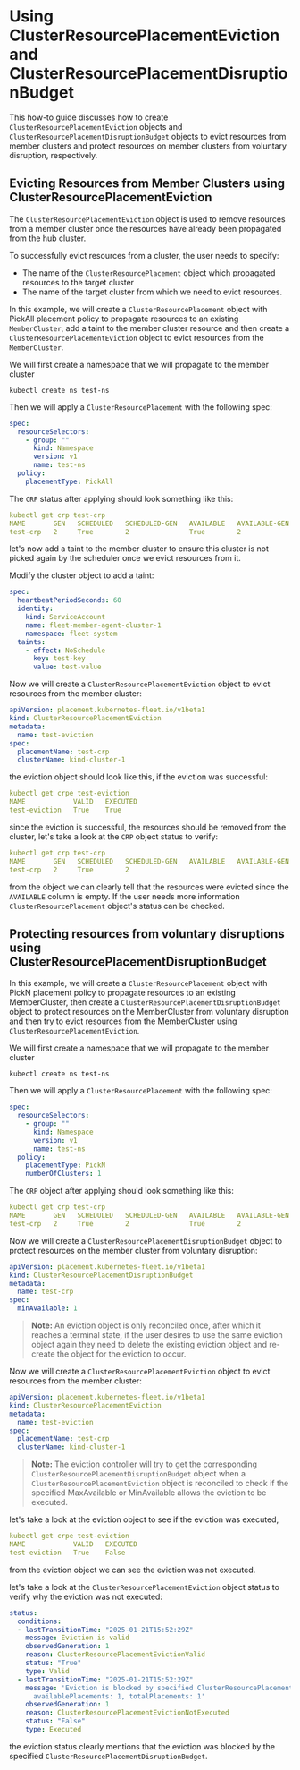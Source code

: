 # Using ClusterResourcePlacementEviction and ClusterResourcePlacementDisruptionBudget

This how-to guide discusses how to create `ClusterResourcePlacementEviction` objects and `ClusterResourcePlacementDisruptionBudget` objects to evict resources from member clusters and protect resources on member clusters from voluntary disruption, respectively.

## Evicting Resources from Member Clusters using ClusterResourcePlacementEviction

The `ClusterResourcePlacementEviction` object is used to remove resources from a member cluster once the resources have already been propagated from the hub cluster.

To successfully evict resources from a cluster, the user needs to specify:
- The name of the `ClusterResourcePlacement` object which propagated resources to the target cluster
- The name of the target cluster from which we need to evict resources.

In this example, we will create a `ClusterResourcePlacement` object with PickAll placement policy to propagate resources to an existing `MemberCluster`, add a taint to the member cluster 
resource and then create a `ClusterResourcePlacementEviction` object to evict resources from the `MemberCluster`.

We will first create a namespace that we will propagate to the member cluster

```
kubectl create ns test-ns
```

Then we will apply a `ClusterResourcePlacement` with the following spec:

```yaml
spec:
  resourceSelectors:
    - group: ""
      kind: Namespace
      version: v1          
      name: test-ns
  policy:
    placementType: PickAll
```

The `CRP` status after applying should look something like this:

```yaml
kubectl get crp test-crp
NAME       GEN   SCHEDULED   SCHEDULED-GEN   AVAILABLE   AVAILABLE-GEN   AGE
test-crp   2     True        2               True        2               5m49s
```

let's now add a taint to the member cluster to ensure this cluster is not picked again by the scheduler once we evict resources from it.

Modify the cluster object to add a taint:

```yaml
spec:
  heartbeatPeriodSeconds: 60
  identity:
    kind: ServiceAccount
    name: fleet-member-agent-cluster-1
    namespace: fleet-system
  taints:
    - effect: NoSchedule
      key: test-key
      value: test-value
```

Now we will create a `ClusterResourcePlacementEviction` object to evict resources from the member cluster:

```yaml
apiVersion: placement.kubernetes-fleet.io/v1beta1
kind: ClusterResourcePlacementEviction
metadata:
  name: test-eviction
spec:
  placementName: test-crp
  clusterName: kind-cluster-1
```

the eviction object should look like this, if the eviction was successful:

```yaml
kubectl get crpe test-eviction
NAME            VALID   EXECUTED
test-eviction   True    True
```

since the eviction is successful, the resources should be removed from the cluster, let's take a look at the `CRP` object status to verify:

```yaml
kubectl get crp test-crp
NAME       GEN   SCHEDULED   SCHEDULED-GEN   AVAILABLE   AVAILABLE-GEN   AGE
test-crp   2     True        2                                           15m
```

from the object we can clearly tell that the resources were evicted since the `AVAILABLE` column is empty. If the user needs more information `ClusterResourcePlacement` object's status can be checked.

## Protecting resources from voluntary disruptions using ClusterResourcePlacementDisruptionBudget

In this example, we will create a `ClusterResourcePlacement` object with PickN placement policy to propagate resources to an existing MemberCluster,
then create a `ClusterResourcePlacementDisruptionBudget` object to protect resources on the MemberCluster from voluntary disruption and 
then try to evict resources from the MemberCluster using `ClusterResourcePlacementEviction`.

We will first create a namespace that we will propagate to the member cluster

```
kubectl create ns test-ns
```

Then we will apply a `ClusterResourcePlacement` with the following spec:

```yaml
spec:
  resourceSelectors:
    - group: ""
      kind: Namespace
      version: v1
      name: test-ns
  policy:
    placementType: PickN
    numberOfClusters: 1
```

The `CRP` object after applying should look something like this:

```yaml
kubectl get crp test-crp
NAME       GEN   SCHEDULED   SCHEDULED-GEN   AVAILABLE   AVAILABLE-GEN   AGE
test-crp   2     True        2               True        2               8s
```

Now we will create a `ClusterResourcePlacementDisruptionBudget` object to protect resources on the member cluster from voluntary disruption:

```yaml
apiVersion: placement.kubernetes-fleet.io/v1beta1
kind: ClusterResourcePlacementDisruptionBudget
metadata:
  name: test-crp
spec:
  minAvailable: 1
```

> **Note:** An eviction object is only reconciled once, after which it reaches a terminal state, if the user desires to use the same eviction object again they need to delete the existing eviction object and re-create the object for the eviction to occur.

Now we will create a `ClusterResourcePlacementEviction` object to evict resources from the member cluster:

```yaml
apiVersion: placement.kubernetes-fleet.io/v1beta1
kind: ClusterResourcePlacementEviction
metadata:
  name: test-eviction
spec:
  placementName: test-crp
  clusterName: kind-cluster-1
```

> **Note:** The eviction controller will try to get the corresponding `ClusterResourcePlacementDisruptionBudget` object when a `ClusterResourcePlacementEviction` object is reconciled to check if the specified MaxAvailable or MinAvailable allows the eviction to be executed.

let's take a look at the eviction object to see if the eviction was executed,

```yaml
kubectl get crpe test-eviction
NAME            VALID   EXECUTED
test-eviction   True    False
```

from the eviction object we can see the eviction was not executed.

let's take a look at the `ClusterResourcePlacementEviction` object status to verify why the eviction was not executed:

```yaml
status:
  conditions:
  - lastTransitionTime: "2025-01-21T15:52:29Z"
    message: Eviction is valid
    observedGeneration: 1
    reason: ClusterResourcePlacementEvictionValid
    status: "True"
    type: Valid
  - lastTransitionTime: "2025-01-21T15:52:29Z"
    message: 'Eviction is blocked by specified ClusterResourcePlacementDisruptionBudget,
      availablePlacements: 1, totalPlacements: 1'
    observedGeneration: 1
    reason: ClusterResourcePlacementEvictionNotExecuted
    status: "False"
    type: Executed
```

the eviction status clearly mentions that the eviction was blocked by the specified `ClusterResourcePlacementDisruptionBudget`.